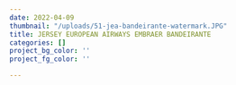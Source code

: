 ```yaml
---
date: 2022-04-09
thumbnail: "/uploads/51-jea-bandeirante-watermark.JPG"
title: JERSEY EUROPEAN AIRWAYS EMBRAER BANDEIRANTE
categories: []
project_bg_color: ''
project_fg_color: ''

---
```

